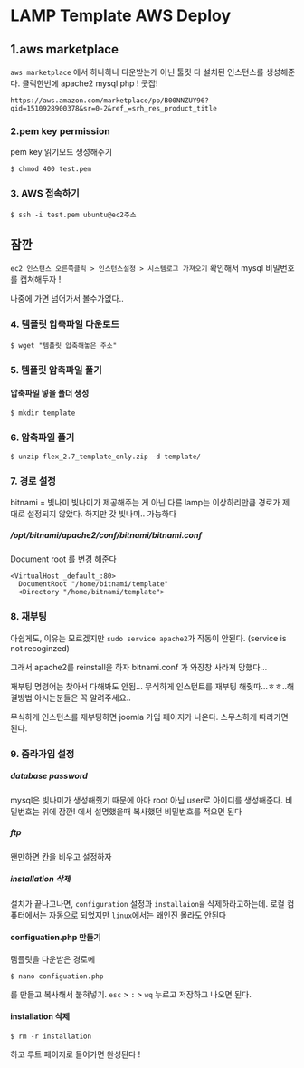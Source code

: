 # LAMP Template AWS Deploy 

## 1.aws marketplace

`aws marketplace` 에서 하나하나 다운받는게 아닌 툴킷 다 설치된 인스턴스를 생성해준다. 클릭한번에 apache2 mysql php !
굿잡!

```
https://aws.amazon.com/marketplace/pp/B00NNZUY96?qid=1510928900378&sr=0-2&ref_=srh_res_product_title
```
### 2.pem key permission

pem key 읽기모드 생성해주기
```
$ chmod 400 test.pem
```

### 3. AWS 접속하기
```
$ ssh -i test.pem ubuntu@ec2주소
```

## 잠깐
 `ec2 인스턴스 오른쪽클릭 > 인스턴스설정 > 시스템로그 가져오기` 확인해서 mysql 비밀번호를 캡쳐해두자 ! 

나중에 가면 넘어가서 볼수가없다..

### 4. 템플릿 압축파일 다운로드
```
$ wget "템플릿 압축해놓은 주소"
```

### 5. 템플릿 압축파일 풀기

#### 압축파일 넣을 폴더 생성
```
$ mkdir template
```

### 6. 압축파일 풀기
```
$ unzip flex_2.7_template_only.zip -d template/
```

### 7. 경로 설정

bitnami = 빛나미 
빛나미가 제공해주는 게 아닌 다른 lamp는 이상하리만큼 경로가 제대로 설정되지 않았다. 하지만 갓 빛나미.. 가능하다 

##### /opt/bitnami/apache2/conf/bitnami/bitnami.conf 
Document root 를 변경 해준다
```
<VirtualHost _default_:80>
  DocumentRoot "/home/bitnami/template"
  <Directory "/home/bitnami/template">
```

### 8. 재부팅 
아쉽게도, 이유는 모르겠지만
`sudo service apache2`가 작동이 안된다. (service is not recoginzed)

그래서 apache2를 reinstall을 하자 bitnami.conf 가 와장창 사라져 망했다...

재부팅 명령어는 찾아서 다해봐도 안됨...
무식하게 인스턴트를 재부팅 해줫따...ㅎㅎ..해결방법 아시는분들은 꼭 알려주세요.. 

무식하게 인스턴스를 재부팅하면 joomla 가입 페이지가 나온다. 스무스하게 따라가면 된다.


### 9. 줌라가입 설정

##### database password

mysql은 빛나미가 생성해줬기 때문에 아마 root 아님 user로 아이디를 생성해준다. 비밀번호는 위에 잠깐! 에서 설명했을때 복사했던 비밀번호를 적으면 된다

##### ftp
왠만하면 칸을 비우고 설정하자

##### installation 삭제

설치가 끝나고나면, `configuration` 설정과 `installaion을` 삭제하라고하는데. 로컬 컴퓨터에서는 자동으로 되었지만 `linux`에서는 왜인진 몰라도 안된다 

#### configuation.php 만들기

템플릿을 다운받은 경로에

```
$ nano configuation.php
```

를 만들고 복사해서 붙혀넣기. 
`esc` > `:` > `wq` 누르고 저장하고 나오면 된다.
#### installation 삭제

```
$ rm -r installation
```

하고 루트 페이지로 들어가면 완성된다 ! 
